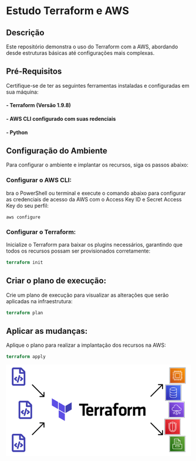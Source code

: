 # Estudo Terraform e AWS

## Descrição
Este repositório demonstra o uso do Terraform com a AWS, abordando desde estruturas básicas até configurações mais complexas.

## Pré-Requisitos
Certifique-se de ter as seguintes ferramentas instaladas e configuradas em sua máquina:

#### - Terraform (Versão 1.9.8)
#### - AWS CLI configurado com suas redenciais
#### - Python

## Configuração do Ambiente
Para configurar o ambiente e implantar os recursos, siga os passos abaixo:

### Configurar o AWS CLI:
bra o PowerShell ou terminal e execute o comando abaixo para configurar as credenciais de acesso da AWS com o Access Key ID e Secret Access Key do seu perfil:
```Shell
aws configure
```

### Configurar o Terraform:

Inicialize o Terraform para baixar os plugins necessários, garantindo que todos os recursos possam ser provisionados corretamente:

```terraform
terraform init
```

## Criar o plano de execução:

Crie um plano de execução para visualizar as alterações que serão aplicadas na infraestrutura:

```terraform
terraform plan
```
## Aplicar as mudanças:

Aplique o plano para realizar a implantação dos recursos na AWS:

```terraform
terraform apply
```

![![alt text](image.png)](image.png)